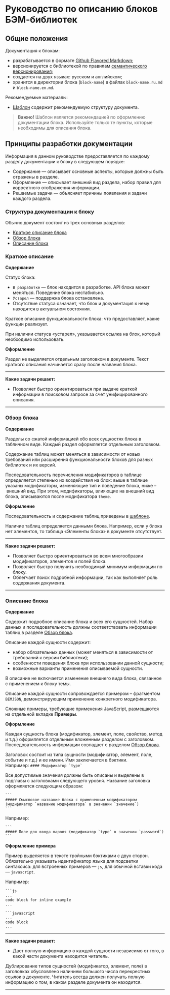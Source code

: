 # Руководство по описанию блоков БЭМ-библиотек

<!-- TOC -->

## Общие положения

Документация к блокам:

* разрабатывается в формате [Github Flavored Markdown](https://help.github.com/articles/github-flavored-markdown/);
* версионируется с библиотекой по правилам [семантического версионирования](http://semver.org/lang/ru/);
* создается на двух языках: русском и английском;
* хранится в директории блока (`block-name`) в файлах `block-name.ru.md` и `block-name.en.md`.

Рекомендуемые материалы:

* [Шаблон](template.md) содержит рекомендуемую структуру документа.

>**Важно!** Шаблон является рекомендацией по оформлению документации блока. Используйте только те пункты, которые необходимы для описания блока.

## Принципы разработки документации

Информация в данном руководстве предоставляется по каждому разделу документации к блоку в следующем порядке:

* Содержание — описывает основные аспекты, которые должны быть отражены в разделе.
* Оформление — описывает внешний вид раздела, набор правил для корректного отображения информации.
* Решаемые задачи — объясняет причины появления и задачи каждого раздела.

### Структура документации к блоку

Обычно документ состоит из трех основных разделов:

* [Краткое описание блока](#block-definition)
* [Обзор блока](#block-overview)
* [Описание блока](#block-description)

<a name="block-definition"></a>
### Краткое описание

**Содержание**

Статус блока:

  * `В разработке` — блок находится в разработке. API блока может меняться. Поведение блока нестабильно.
  * `Устарел` — поддержка блока остановлена.
  * Отсутствие статуса означает, что блок и документация к нему находятся в актуальном состоянии.

Краткое описание функциональности блока: что предоставляет, какие функции реализует.

При наличии статуса «устарел», указывается ссылка на блок, который необходимо использовать.

**Оформление**

Раздел не выделяется отдельным заголовком в документе. Текст краткого описания начинается сразу после названия блока.

____________________

**Какие задачи решает:**

* Позволяет быстро ориентироваться при выдаче краткой информации в поисковом запросе за счет унифицированного описания.

_____________________

<a name="block-overview"></a>
### Обзор блока

**Содержание**

Разделы со сжатой информацией обо всех сущностях блока в табличном виде. Каждый раздел оформляется отдельным заголовком.

Содержание таблиц может меняться в зависимости от новых требований или расширения функциональности блоков для разных библиотек и их версий.

Последовательность перечисления модификаторов в таблице определяется степенью их воздействия на блок: выше в таблице указаны модификаторы, изменяющие тип и поведение блока, ниже – внешний вид. При этом, модификаторы, влияющие на внешний вид блока, описываются после модификатора `theme`.

**Оформление**

Последовательность и содержание таблиц приведены в [шаблоне](template.md).

Наличие таблиц определяется данными блока. Например, если у блока нет элементов, то таблица «Элементы блока» в документе отсутствует.

____________________

**Какие задачи решает:**

* Позволяет быстро ориентироваться во всем многообразии модификаторов, элементов и полей блока.
* Позволяет быстро получить необходимый минимум информации по блоку.
* Облегчает поиск подробной информации, так как выполняет роль содержания документа.

____________________

<a name="block-description"></a>
### Описание блока

**Содержание**

Содержит подробное описание блока и всех его сущностей. Набор данных и последовательность должны соответствовать информации таблиц в разделе [Обзор блока](#block-overview).

Описание каждой сущности содержит:

* набор обязательных данных (может меняться в зависимости от требований к версии библиотеки);
* особенности поведения блока при использовании данной сущности;
* возможные варианты применения описываемой сущности.

В описание не включается изменение внешнего вида блока, связанное с применением к блоку темы.

Описание каждой сущности сопровождается примером – фрагментом `BEMJSON`, демонстрирующим применение конкретного модификатора.

Сложные примеры, требующие применения JavaScript, размещаются на отдельной вкладке **Примеры**.

**Оформление**

Каждая сущность блока (модификатор, элемент, поле, свойство, метод и т.д.) оформляется отдельным вложенным разделом с заголовком. Последовательность информации совпадает с разделом [Обзор блока](#block-overview).

Заголовок состоит из типа сущности (модификатор, элемент, поле, событие и т.д.) и ее имени. Имя заключается в бэктики.<br>
    Например:
    ```
    #### Модификатор `type`
    ```

Все допустимые значения должны быть описаны и выделены в подглавы с заголовками следующего уровня. Название заголовка оформляется следующим образом:

    ```
    ##### Смысловое название блока с примененным модификатором (модификатор `название модификатора` в значении `значение`)
    ```

Например:

    ```
    ##### Поле для ввода пароля (модификатор `type` в значении `password`)
    ```

**Оформление примера**

Пример выделяется в тексте тройными бэктиками с двух сторон. Обязательно указывать идентификатор языка для подсветки синтаксиса: для встроенных примеров — `js`, для обычной вставки кода — `javascript`.

Например:

```
```js
...
code block for inline example
...
```

```
```javascript
...
code block
...
```
____________________

**Какие задачи решает:**

* Дает полную информацию о каждой сущности независимо от того, в какой части документа находится читатель.

Дублирование типов сущностей (модификатор, элемент, поле) в заголовках обусловлено наличием большого числа перекрестных ссылок в документе. Читатель всегда должен получать полную информацию о том, в каком разделе документа он находится.
____________________
